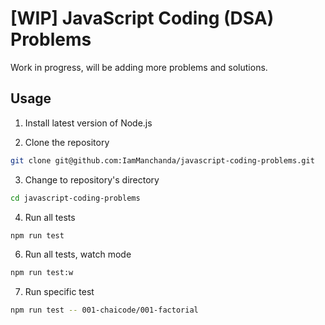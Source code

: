 # [WIP] JavaScript Coding (DSA) Problems

Work in progress, will be adding more problems and solutions.

## Usage

1. Install latest version of Node.js

2. Clone the repository

```bash
git clone git@github.com:IamManchanda/javascript-coding-problems.git
```

3. Change to repository's directory

```bash
cd javascript-coding-problems
```

4. Run all tests

```bash
npm run test
```

6. Run all tests, watch mode

```bash
npm run test:w
```

7. Run specific test

```bash
npm run test -- 001-chaicode/001-factorial
```
